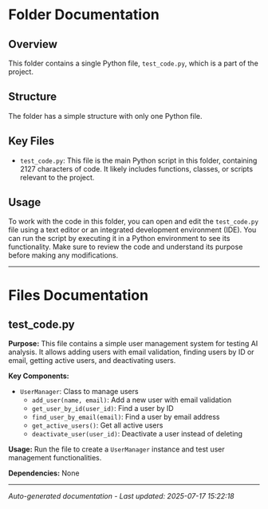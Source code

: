 # Folder Documentation

## Overview
This folder contains a single Python file, `test_code.py`, which is a part of the project.

## Structure
The folder has a simple structure with only one Python file.

## Key Files
- `test_code.py`: This file is the main Python script in this folder, containing 2127 characters of code. It likely includes functions, classes, or scripts relevant to the project.

## Usage
To work with the code in this folder, you can open and edit the `test_code.py` file using a text editor or an integrated development environment (IDE). You can run the script by executing it in a Python environment to see its functionality. Make sure to review the code and understand its purpose before making any modifications.

---

# Files Documentation

## test_code.py

**Purpose:** This file contains a simple user management system for testing AI analysis. It allows adding users with email validation, finding users by ID or email, getting active users, and deactivating users.

**Key Components:**
- `UserManager`: Class to manage users
  - `add_user(name, email)`: Add a new user with email validation
  - `get_user_by_id(user_id)`: Find a user by ID
  - `find_user_by_email(email)`: Find a user by email address
  - `get_active_users()`: Get all active users
  - `deactivate_user(user_id)`: Deactivate a user instead of deleting

**Usage:** Run the file to create a `UserManager` instance and test user management functionalities.

**Dependencies:** None

---
*Auto-generated documentation - Last updated: 2025-07-17 15:22:18*
